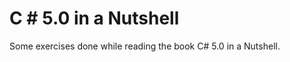 C # 5.0 in a Nutshell
=====================

Some exercises done while reading the book C# 5.0 in a Nutshell.
